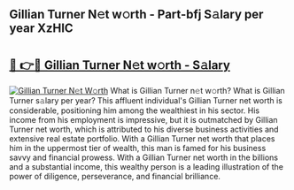 ## Gillian Turner N𝚎t w𝚘rth - Part-bfj S𝚊lary per year XzHIC

# <h2><a href="http://gc4mtx.nevu.top/?p=Gillian+Turner">🔗 👉🔴 Gillian Turner N𝚎t w𝚘rth - S𝚊lary</a></h2>

[![Gillian Turner N𝚎t W𝚘rth](https://i.imgur.com/Oavwk0R.jpeg)](http://gc4mtx.nevu.top/?p=Gillian+Turner)
What is Gillian Turner n𝚎t w𝚘rth? What is Gillian Turner s𝚊lary per year?
This affluent individual's Gillian Turner net worth is considerable, positioning him among the wealthiest in his sector. His income from his employment is impressive, but it is outmatched by Gillian Turner net worth, which is attributed to his diverse business activities and extensive real estate portfolio. With a Gillian Turner net worth that places him in the uppermost tier of wealth, this man is famed for his business savvy and financial prowess. With a Gillian Turner net worth in the billions and a substantial income, this wealthy person is a leading illustration of the power of diligence, perseverance, and financial brilliance.
